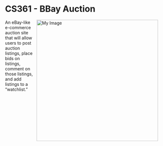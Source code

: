 # CS361 - BBay Auction

<img align="right" src="https://user-images.githubusercontent.com/28117713/194800101-8d524efe-ed34-48f2-9a77-cb3b51c5bfd1.png" alt="My Image" width="400">

An eBay-like e-commerce auction site that will allow users to post auction listings, place bids on listings, comment on those listings, and add listings to a “watchlist.”

